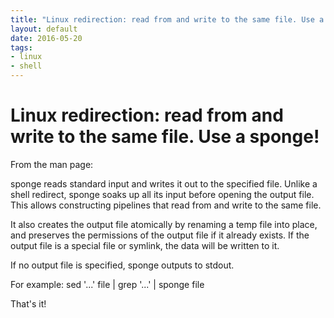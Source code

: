 ```yaml
---
title: "Linux redirection: read from and write to the same file. Use a sponge!"
layout: default
date: 2016-05-20
tags:
- linux
- shell
---
```


# Linux redirection: read from and write to the same file. Use a sponge!

From the man page:

sponge  reads standard input and writes it out to the specified file. Unlike a
shell redirect, sponge soaks up all its input before opening the output  file.
This allows constructing pipelines that read from and write to the same file.

It also creates the output file atomically by renaming a temp file into place,
and preserves the permissions of the output file if it already exists.  If the
output file is a special file or symlink, the data will be written to it.

If no output file is specified, sponge outputs to stdout.

For example:
    sed '...' file | grep '...' | sponge file

That's it!
